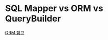 # SQL Mapper vs ORM vs QueryBuilder

[ORM 참고](https://github.com/jmxx219/CS-Study/blob/main/spring/ORM.md)